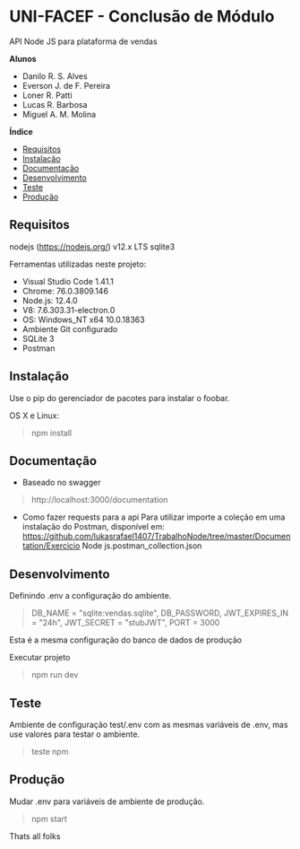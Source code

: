 
# UNI-FACEF - Conclusão de Módulo

API Node JS para plataforma de vendas

**Alunos**
- Danilo R. S. Alves
- Everson J. de F. Pereira
- Loner R. Patti
- Lucas R. Barbosa
- Miguel A. M. Molina

**Índice**
- [Requisitos](#requisitos)
- [Instalação](#instalação)
- [Documentação](#documentação)
- [Desenvolvimento](#desenvolvimento)
- [Teste](#teste)
- [Produção](#produção)


## Requisitos

nodejs (https://nodejs.org/) v12.x LTS sqlite3

Ferramentas utilizadas neste projeto:
- Visual Studio Code 1.41.1
- Chrome: 76.0.3809.146
- Node.js: 12.4.0
- V8: 7.6.303.31-electron.0
- OS: Windows_NT x64 10.0.18363
- Ambiente Git configurado
- SQLite 3
- Postman


## Instalação

Use o pip do gerenciador de pacotes para instalar o foobar.

OS X e Linux:
>npm install


## Documentação

- Baseado no swagger

>http://localhost:3000/documentation

- Como fazer requests para a api
Para utilizar importe a coleção em uma instalação do Postman, disponível em: https://github.com/lukasrafael1407/TrabalhoNode/tree/master/Documentation/Exercicio Node js.postman_collection.json

## Desenvolvimento

Definindo .env a configuração do ambiente.
> DB_NAME = "sqlite:vendas.sqlite",
  DB_PASSWORD,
  JWT_EXPIRES_IN = "24h",
  JWT_SECRET = "stubJWT",
  PORT = 3000

Esta é a mesma configuração do banco de dados de produção

Executar projeto

>npm run dev


## Teste

Ambiente de configuração test/.env com as mesmas variáveis de .env, mas use valores para testar o ambiente.

>teste npm


## Produção

Mudar .env para variáveis de ambiente de produção.

>npm start

Thats all folks
